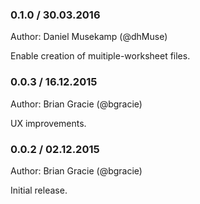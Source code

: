 ### 0.1.0 / 30.03.2016
Author: Daniel Musekamp (@dhMuse)

Enable creation of muitiple-worksheet files.

### 0.0.3 / 16.12.2015
Author: Brian Gracie (@bgracie)

UX improvements.

### 0.0.2 / 02.12.2015
Author: Brian Gracie (@bgracie)

Initial release.